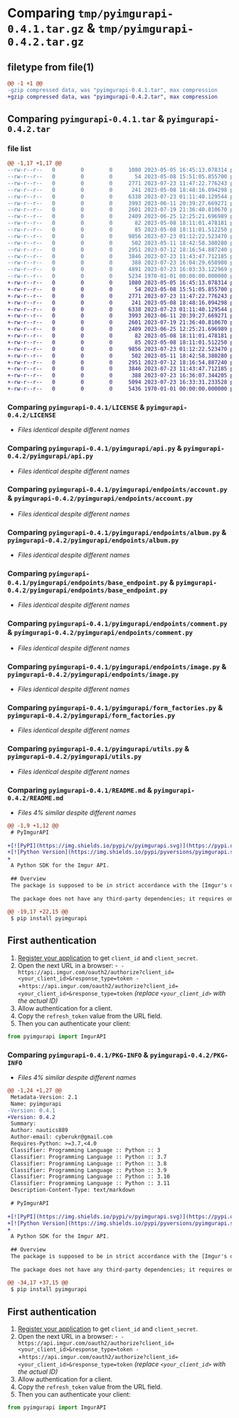 # Comparing `tmp/pyimgurapi-0.4.1.tar.gz` & `tmp/pyimgurapi-0.4.2.tar.gz`

## filetype from file(1)

```diff
@@ -1 +1 @@
-gzip compressed data, was "pyimgurapi-0.4.1.tar", max compression
+gzip compressed data, was "pyimgurapi-0.4.2.tar", max compression
```

## Comparing `pyimgurapi-0.4.1.tar` & `pyimgurapi-0.4.2.tar`

### file list

```diff
@@ -1,17 +1,17 @@
--rw-r--r--   0        0        0     1080 2023-05-05 16:45:13.078314 pyimgurapi-0.4.1/LICENSE
--rw-r--r--   0        0        0       54 2023-05-08 15:51:05.855700 pyimgurapi-0.4.1/pyimgurapi/__init__.py
--rw-r--r--   0        0        0     2771 2023-07-23 11:47:22.776243 pyimgurapi-0.4.1/pyimgurapi/api.py
--rw-r--r--   0        0        0      241 2023-05-08 18:48:16.094298 pyimgurapi-0.4.1/pyimgurapi/endpoints/__init__.py
--rw-r--r--   0        0        0     6338 2023-07-23 01:11:40.129544 pyimgurapi-0.4.1/pyimgurapi/endpoints/account.py
--rw-r--r--   0        0        0     3993 2023-06-11 20:39:27.669271 pyimgurapi-0.4.1/pyimgurapi/endpoints/album.py
--rw-r--r--   0        0        0     2601 2023-07-19 21:36:40.810670 pyimgurapi-0.4.1/pyimgurapi/endpoints/base_endpoint.py
--rw-r--r--   0        0        0     2409 2023-06-25 12:25:21.696989 pyimgurapi-0.4.1/pyimgurapi/endpoints/comment.py
--rw-r--r--   0        0        0       82 2023-05-08 18:11:01.478181 pyimgurapi-0.4.1/pyimgurapi/endpoints/feed.py
--rw-r--r--   0        0        0       85 2023-05-08 18:11:01.512250 pyimgurapi-0.4.1/pyimgurapi/endpoints/gallery.py
--rw-r--r--   0        0        0     9856 2023-07-23 01:12:22.523470 pyimgurapi-0.4.1/pyimgurapi/endpoints/image.py
--rw-r--r--   0        0        0      502 2023-05-11 18:42:58.380280 pyimgurapi-0.4.1/pyimgurapi/exceptions.py
--rw-r--r--   0        0        0     2951 2023-07-12 18:16:54.887240 pyimgurapi-0.4.1/pyimgurapi/form_factories.py
--rw-r--r--   0        0        0     3846 2023-07-23 11:43:47.712185 pyimgurapi-0.4.1/pyimgurapi/utils.py
--rw-r--r--   0        0        0      388 2023-07-23 16:04:29.658980 pyimgurapi-0.4.1/pyproject.toml
--rw-r--r--   0        0        0     4891 2023-07-23 16:03:33.122969 pyimgurapi-0.4.1/README.md
--rw-r--r--   0        0        0     5234 1970-01-01 00:00:00.000000 pyimgurapi-0.4.1/PKG-INFO
+-rw-r--r--   0        0        0     1080 2023-05-05 16:45:13.078314 pyimgurapi-0.4.2/LICENSE
+-rw-r--r--   0        0        0       54 2023-05-08 15:51:05.855700 pyimgurapi-0.4.2/pyimgurapi/__init__.py
+-rw-r--r--   0        0        0     2771 2023-07-23 11:47:22.776243 pyimgurapi-0.4.2/pyimgurapi/api.py
+-rw-r--r--   0        0        0      241 2023-05-08 18:48:16.094298 pyimgurapi-0.4.2/pyimgurapi/endpoints/__init__.py
+-rw-r--r--   0        0        0     6338 2023-07-23 01:11:40.129544 pyimgurapi-0.4.2/pyimgurapi/endpoints/account.py
+-rw-r--r--   0        0        0     3993 2023-06-11 20:39:27.669271 pyimgurapi-0.4.2/pyimgurapi/endpoints/album.py
+-rw-r--r--   0        0        0     2601 2023-07-19 21:36:40.810670 pyimgurapi-0.4.2/pyimgurapi/endpoints/base_endpoint.py
+-rw-r--r--   0        0        0     2409 2023-06-25 12:25:21.696989 pyimgurapi-0.4.2/pyimgurapi/endpoints/comment.py
+-rw-r--r--   0        0        0       82 2023-05-08 18:11:01.478181 pyimgurapi-0.4.2/pyimgurapi/endpoints/feed.py
+-rw-r--r--   0        0        0       85 2023-05-08 18:11:01.512250 pyimgurapi-0.4.2/pyimgurapi/endpoints/gallery.py
+-rw-r--r--   0        0        0     9856 2023-07-23 01:12:22.523470 pyimgurapi-0.4.2/pyimgurapi/endpoints/image.py
+-rw-r--r--   0        0        0      502 2023-05-11 18:42:58.380280 pyimgurapi-0.4.2/pyimgurapi/exceptions.py
+-rw-r--r--   0        0        0     2951 2023-07-12 18:16:54.887240 pyimgurapi-0.4.2/pyimgurapi/form_factories.py
+-rw-r--r--   0        0        0     3846 2023-07-23 11:43:47.712185 pyimgurapi-0.4.2/pyimgurapi/utils.py
+-rw-r--r--   0        0        0      388 2023-07-23 16:36:07.344205 pyimgurapi-0.4.2/pyproject.toml
+-rw-r--r--   0        0        0     5094 2023-07-23 16:33:31.233528 pyimgurapi-0.4.2/README.md
+-rw-r--r--   0        0        0     5436 1970-01-01 00:00:00.000000 pyimgurapi-0.4.2/PKG-INFO
```

### Comparing `pyimgurapi-0.4.1/LICENSE` & `pyimgurapi-0.4.2/LICENSE`

 * *Files identical despite different names*

### Comparing `pyimgurapi-0.4.1/pyimgurapi/api.py` & `pyimgurapi-0.4.2/pyimgurapi/api.py`

 * *Files identical despite different names*

### Comparing `pyimgurapi-0.4.1/pyimgurapi/endpoints/account.py` & `pyimgurapi-0.4.2/pyimgurapi/endpoints/account.py`

 * *Files identical despite different names*

### Comparing `pyimgurapi-0.4.1/pyimgurapi/endpoints/album.py` & `pyimgurapi-0.4.2/pyimgurapi/endpoints/album.py`

 * *Files identical despite different names*

### Comparing `pyimgurapi-0.4.1/pyimgurapi/endpoints/base_endpoint.py` & `pyimgurapi-0.4.2/pyimgurapi/endpoints/base_endpoint.py`

 * *Files identical despite different names*

### Comparing `pyimgurapi-0.4.1/pyimgurapi/endpoints/comment.py` & `pyimgurapi-0.4.2/pyimgurapi/endpoints/comment.py`

 * *Files identical despite different names*

### Comparing `pyimgurapi-0.4.1/pyimgurapi/endpoints/image.py` & `pyimgurapi-0.4.2/pyimgurapi/endpoints/image.py`

 * *Files identical despite different names*

### Comparing `pyimgurapi-0.4.1/pyimgurapi/form_factories.py` & `pyimgurapi-0.4.2/pyimgurapi/form_factories.py`

 * *Files identical despite different names*

### Comparing `pyimgurapi-0.4.1/pyimgurapi/utils.py` & `pyimgurapi-0.4.2/pyimgurapi/utils.py`

 * *Files identical despite different names*

### Comparing `pyimgurapi-0.4.1/README.md` & `pyimgurapi-0.4.2/README.md`

 * *Files 4% similar despite different names*

```diff
@@ -1,9 +1,12 @@
 # PyImgurAPI
 
+[![PyPI](https://img.shields.io/pypi/v/pyimgurapi.svg)](https://pypi.org/project/pyimgurapi/)
+[![Python Version](https://img.shields.io/pypi/pyversions/pyimgurapi.svg)](https://pypi.org/project/pyimgurapi/)
+
 A Python SDK for the Imgur API.
 
 ## Overview
 The package is supposed to be in strict accordance with the [Imgur's documentation](https://apidocs.imgur.com/), i.e. description for any endpoint implemented in the SDK can also be found there.
 
 The package does not have any third-party dependencies; it requires only Python 3.7+.
 
@@ -19,17 +22,15 @@
 $ pip install pyimgurapi
 ```
 
 ## First authentication
 
 1. [Register your application](https://api.imgur.com/oauth2/addclient) to get `client_id` and `client_secret`.
 2. Open the next URL in a browser:
-```
-https://api.imgur.com/oauth2/authorize?client_id=<your_client_id>&response_type=token
-```
+`https://api.imgur.com/oauth2/authorize?client_id=<your_client_id>&response_type=token`
 _(replace `<your_client_id>` with the actual ID)_
 3. Allow authentication for a client.
 4. Copy the `refresh_token` value from the URL field.
 5. Then you can authenticate your client:
 ```python
 from pyimgurapi import ImgurAPI
```

### Comparing `pyimgurapi-0.4.1/PKG-INFO` & `pyimgurapi-0.4.2/PKG-INFO`

 * *Files 4% similar despite different names*

```diff
@@ -1,24 +1,27 @@
 Metadata-Version: 2.1
 Name: pyimgurapi
-Version: 0.4.1
+Version: 0.4.2
 Summary: 
 Author: nautics889
 Author-email: cyberukr@gmail.com
 Requires-Python: >=3.7,<4.0
 Classifier: Programming Language :: Python :: 3
 Classifier: Programming Language :: Python :: 3.7
 Classifier: Programming Language :: Python :: 3.8
 Classifier: Programming Language :: Python :: 3.9
 Classifier: Programming Language :: Python :: 3.10
 Classifier: Programming Language :: Python :: 3.11
 Description-Content-Type: text/markdown
 
 # PyImgurAPI
 
+[![PyPI](https://img.shields.io/pypi/v/pyimgurapi.svg)](https://pypi.org/project/pyimgurapi/)
+[![Python Version](https://img.shields.io/pypi/pyversions/pyimgurapi.svg)](https://pypi.org/project/pyimgurapi/)
+
 A Python SDK for the Imgur API.
 
 ## Overview
 The package is supposed to be in strict accordance with the [Imgur's documentation](https://apidocs.imgur.com/), i.e. description for any endpoint implemented in the SDK can also be found there.
 
 The package does not have any third-party dependencies; it requires only Python 3.7+.
 
@@ -34,17 +37,15 @@
 $ pip install pyimgurapi
 ```
 
 ## First authentication
 
 1. [Register your application](https://api.imgur.com/oauth2/addclient) to get `client_id` and `client_secret`.
 2. Open the next URL in a browser:
-```
-https://api.imgur.com/oauth2/authorize?client_id=<your_client_id>&response_type=token
-```
+`https://api.imgur.com/oauth2/authorize?client_id=<your_client_id>&response_type=token`
 _(replace `<your_client_id>` with the actual ID)_
 3. Allow authentication for a client.
 4. Copy the `refresh_token` value from the URL field.
 5. Then you can authenticate your client:
 ```python
 from pyimgurapi import ImgurAPI
```

